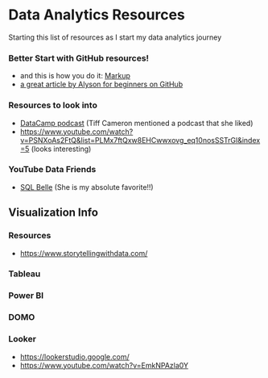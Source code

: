 # Data Analytics Resources
Starting this list of resources as I start my data analytics journey

### Better Start with GitHub resources!
- and this is how you do it: [Markup](https://docs.github.com/en/get-started/writing-on-github/getting-started-with-writing-and-formatting-on-github/basic-writing-and-formatting-syntax)
- [a great article by Alyson for beginners on GitHub](https://medium.com/free-code-camp/5-github-tips-for-new-coders-2f312689ffd5)

### Resources to look into
- [DataCamp podcast](datacamp.com) (Tiff Cameron mentioned a podcast that she liked)
- https://www.youtube.com/watch?v=PSNXoAs2FtQ&list=PLMx7ftQxw8EHCwwxovg_eq10nosSSTrGl&index=5 (looks interesting)

### YouTube Data Friends
- [SQL Belle](https://www.youtube.com/@sqlbelle) (She is my absolute favorite!!)

## Visualization Info
### Resources
- https://www.storytellingwithdata.com/
  
### Tableau

### Power BI

### DOMO

### Looker
- https://lookerstudio.google.com/
- https://www.youtube.com/watch?v=EmkNPAzla0Y
